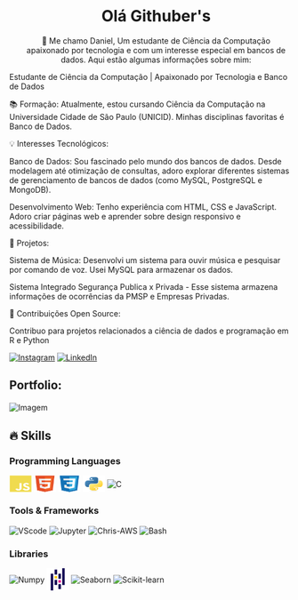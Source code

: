 <!--título-->
<div id="user-content-toc">
  <ul align="center">
    <summary><h1 style="display: inline-block">Olá Githuber's</h1></summary>
    👋 Me chamo Daniel, 
    Um estudante de Ciência da Computação apaixonado por tecnologia e com um interesse especial em bancos de dados.     
    Aqui estão algumas informações sobre mim:
</div>
Estudante de Ciência da Computação | Apaixonado por Tecnologia e Banco de Dados
<!-- Presentation -->
<p>

 📚 Formação:
 Atualmente, estou cursando Ciência da Computação na Universidade Cidade de São Paulo (UNICID). Minhas disciplinas favoritas é Banco de Dados.
 
💡 Interesses Tecnológicos:

Banco de Dados: Sou fascinado pelo mundo dos bancos de dados. Desde modelagem até otimização de consultas, adoro explorar diferentes sistemas de gerenciamento de bancos de dados (como MySQL, PostgreSQL e MongoDB).

Desenvolvimento Web: Tenho experiência com HTML, CSS e JavaScript. Adoro criar páginas web e aprender sobre design responsivo e acessibilidade.

🚀 Projetos:

Sistema de Música: Desenvolvi um sistema para ouvir música e pesquisar por comando de voz. Usei MySQL para armazenar os dados.

Sistema Integrado Segurança Publica x Privada - Esse sistema armazena informações de ocorrências da PMSP e Empresas Privadas.

🌟 Contribuições Open Source:

Contribuo para projetos relacionados a ciência de dados e programação em R e Python

<!-- Links -->
[![Instagram](https://img.shields.io/badge/Instagram-E4405F?style=for-the-badge&logo=instagram&logoColor=white)](https://www.instagram.com/danielsim9es/)
[![LinkedIn](https://img.shields.io/badge/LinkedIn-0077B5?style=for-the-badge&logo=linkedin&logoColor=white)](https://www.linkedin.com/in/daniel-simões-56313481/)


<!-- Portfolio -->
## Portfolio:

<!-- GIF -->
<p align="left">
  <img align="center" src="https://github.com/VariableBee/VariableBee/assets/77739311/4e9f41af-6b57-49a7-b15a-74322e96b4d7" alt="Imagem">
</p>

## 🔥 Skills
<!-- Skills: Programming Languages -->
  <div style="flex-basis: 48%;">
    <h3>Programming Languages</h3>
    <img align="center" alt="Js" height="30" width="40" src="https://raw.githubusercontent.com/devicons/devicon/master/icons/javascript/javascript-plain.svg">
    <img align="center" alt="HTML" height="30" width="40" src="https://raw.githubusercontent.com/devicons/devicon/master/icons/html5/html5-original.svg">
    <img align="center" alt="CSS" height="30" width="40" src="https://raw.githubusercontent.com/devicons/devicon/master/icons/css3/css3-original.svg">
    <img align="center" alt="Python" height="30" width="40" src="https://raw.githubusercontent.com/devicons/devicon/master/icons/python/python-original.svg">
    <img align="center" alt="C" height="30" width="40" src="https://cdn.jsdelivr.net/gh/devicons/devicon/icons/c/c-original.svg">
  </div>
  
  <!-- Skills: Tools & Frameworks -->
  <div style="flex-basis: 48%;">
    <h3>Tools & Frameworks</h3>
    <img align="center" alt="VScode" height="30" width="40" src="https://cdn.jsdelivr.net/gh/devicons/devicon/icons/vscode/vscode-original.svg">
    <img align="center" alt="Jupyter" height="30" width="40" src="https://cdn.jsdelivr.net/gh/devicons/devicon/icons/jupyter/jupyter-original.svg">
    <img align="center" alt="Chris-AWS" height="30" width="40" src="https://cdn.jsdelivr.net/gh/devicons/devicon/icons/git/git-original.svg">
    <img align="center" alt="Bash" height="30" width="40" src="https://cdn.jsdelivr.net/gh/devicons/devicon/icons/bash/bash-original.svg">
  </div>
  
  <!-- Skills: Libraries -->
  <div style="flex-basis: 48%;">
    <h3>Libraries</h3>
    <img align="center" alt="Numpy" height="30" width="40" src="https://cdn.jsdelivr.net/gh/devicons/devicon/icons/numpy/numpy-original.svg">
    <img align="center" alt="Pandas" src="https://raw.githubusercontent.com/devicons/devicon/2ae2a900d2f041da66e950e4d48052658d850630/icons/pandas/pandas-original.svg" alt="pandas" width="40" height="40"/>
    <img align="center" alt="Seaborn" src="https://seaborn.pydata.org/_images/logo-mark-lightbg.svg" alt="seaborn" width="40" height="40"/>
    <img align="center" alt="Scikit-learn" src="https://upload.wikimedia.org/wikipedia/commons/0/05/Scikit_learn_logo_small.svg" alt="scikit_learn" width="40" height="40"/>
  </div>
